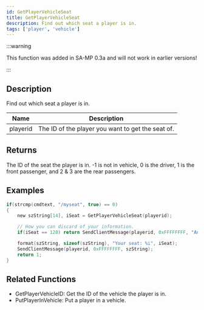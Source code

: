 ```yaml
---
id: GetPlayerVehicleSeat
title: GetPlayerVehicleSeat
description: Find out which seat a player is in.
tags: ['player', 'vehicle']
---
```


:::warning

This function was added in SA-MP 0.3a and will not work in earlier versions!

:::

## Description

Find out which seat a player is in.


| Name | Description |
|------|-------------|
|playerid | The ID of the player you want to get the seat of.|


## Returns

The ID of the seat the player is in. -1 is not in vehicle, 0 is the driver, 1 is the front passenger, and 2 & 3 are the rear passengers.


## Examples


```c
if(strcmp(cmdtext, "/myseat", true) == 0)
{
    new szString[14], iSeat = GetPlayerVehicleSeat(playerid);

    // How you can discard of your information.
    if(iSeat == 128) return SendClientMessage(playerid, 0xFFFFFFFF, "An error has prevented us from returning the seat ID.");

    format(szString, sizeof(szString), "Your seat: %i", iSeat);
    SendClientMessage(playerid, 0xFFFFFFFF, szString);
    return 1;
}
```


## Related Functions


-  GetPlayerVehicleID: Get the ID of the vehicle the player is in.
-  PutPlayerInVehicle: Put a player in a vehicle.